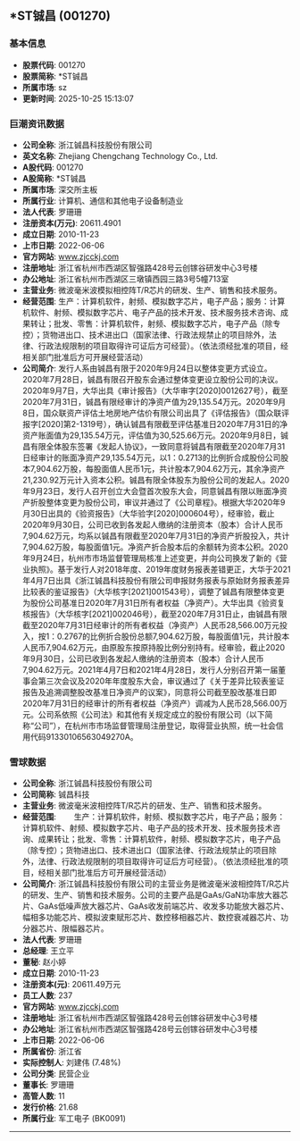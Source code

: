 ## *ST铖昌 (001270)

### 基本信息

- **股票代码**: 001270
- **股票简称**: *ST铖昌
- **所属市场**: sz
- **更新时间**: 2025-10-25 15:13:07

### 巨潮资讯数据

- **公司全称**: 浙江铖昌科技股份有限公司
- **英文名称**: Zhejiang Chengchang Technology Co., Ltd.
- **A股代码**: 001270
- **A股简称**: *ST铖昌
- **所属市场**: 深交所主板
- **所属行业**: 计算机、通信和其他电子设备制造业
- **法人代表**: 罗珊珊
- **注册资本(万元)**: 20611.4901
- **成立日期**: 2010-11-23
- **上市日期**: 2022-06-06
- **官方网站**: www.zjcckj.com
- **注册地址**: 浙江省杭州市西湖区智强路428号云创镓谷研发中心3号楼
- **办公地址**: 浙江省杭州市西湖区三墩镇西园三路3号5幢713室
- **主营业务**: 微波毫米波模拟相控阵T/R芯片的研发、生产、销售和技术服务。
- **经营范围**: 生产：计算机软件，射频、模拟数字芯片，电子产品；服务：计算机软件、射频、模拟数字芯片、电子产品的技术开发、技术服务技术咨询、成果转让；批发、零售：计算机软件，射频、模拟数字芯片，电子产品（除专控）；货物进出口、技术进出口（国家法律、行政法规禁止的项目除外，法律、行政法规限制的项目取得许可证后方可经营）。（依法须经批准的项目，经相关部门批准后方可开展经营活动）
- **公司简介**: 发行人系由铖昌有限于2020年9月24日以整体变更方式设立。2020年7月28日，铖昌有限召开股东会通过整体变更设立股份公司的决议。2020年9月7日，大华出具《审计报告》（大华审字[2020]0012627号），截至2020年7月31日，铖昌有限经审计的净资产值为29,135.54万元。2020年9月8日，国众联资产评估土地房地产估价有限公司出具了《评估报告》（国众联评报字[2020]第2-1319号），确认铖昌有限截至评估基准日2020年7月31日的净资产账面值为29,135.54万元，评估值为30,525.66万元。2020年9月8日，铖昌有限全体股东签署《发起人协议》，一致同意将铖昌有限截至2020年7月31日经审计的账面净资产29,135.54万元，以1：0.2713的比例折合成股份公司股本7,904.62万股，每股面值人民币1元，共计股本7,904.62万元，其余净资产21,230.92万元计入资本公积。铖昌有限全体股东为股份公司的发起人。2020年9月23日，发行人召开创立大会暨首次股东大会，同意铖昌有限以账面净资产折股整体变更为股份公司，审议并通过了《公司章程》。根据大华2020年9月30日出具的《验资报告》（大华验字[2020]000604号），经审验，截止2020年9月30日，公司已收到各发起人缴纳的注册资本（股本）合计人民币7,904.62万元，均系以铖昌有限截至2020年7月31日的净资产折股投入，共计7,904.62万股，每股面值1元。净资产折合股本后的余额转为资本公积。2020年9月24日，杭州市市场监督管理局核准上述变更，并向公司换发了新的《营业执照》。基于发行人对2018年度、2019年度财务报表差错更正，大华于2021年4月7日出具《浙江铖昌科技股份有限公司申报财务报表与原始财务报表差异比较表的鉴证报告》（大华核字[2021]001543号），调整了铖昌有限整体变更为股份公司基准日2020年7月31日所有者权益（净资产）。大华出具《验资复核报告》（大华核字[2021]002046号），截至2020年7月31日止，由铖昌有限截至2020年7月31日经审计的所有者权益（净资产）人民币28,566.00万元投入，按1：0.2767的比例折合股份总额7,904.62万股，每股面值1元，共计股本人民币7,904.62万元，由原股东按原持股比例分别持有。经审验，截止2020年9月30日，公司已收到各发起人缴纳的注册资本（股本）合计人民币7,904.62万元。2021年4月7日和2021年4月28日，发行人分别召开第一届董事会第三次会议及2020年年度股东大会，审议通过了《关于差异比较表鉴证报告及追溯调整股改基准日净资产的议案》，同意将公司截至股改基准日即2020年7月31日的经审计的所有者权益（净资产）调减为人民币28,566.00万元。公司系依照《公司法》和其他有关规定成立的股份有限公司（以下简称“公司”），在杭州市市场监督管理局注册登记，取得营业执照，统一社会信用代码91330106563049270A。

### 雪球数据

- **公司全称**: 浙江铖昌科技股份有限公司
- **公司简称**: 铖昌科技
- **主营业务**: 微波毫米波相控阵T/R芯片的研发、生产、销售和技术服务。
- **经营范围**: 　　生产：计算机软件，射频、模拟数字芯片，电子产品；服务：计算机软件、射频、模拟数字芯片、电子产品的技术开发、技术服务技术咨询、成果转让；批发、零售：计算机软件，射频、模拟数字芯片，电子产品（除专控）；货物进出口、技术进出口（国家法律、行政法规禁止的项目除外，法律、行政法规限制的项目取得许可证后方可经营）。（依法须经批准的项目，经相关部门批准后方可开展经营活动）
- **公司简介**: 浙江铖昌科技股份有限公司的主营业务是微波毫米波相控阵T/R芯片的研发、生产、销售和技术服务。公司的主要产品是GaAs/GaN功率放大器芯片、GaAs低噪声放大器芯片、GaAs收发前端芯片、收发多功能放大器芯片、幅相多功能芯片、模拟波束赋形芯片、数控移相器芯片、数控衰减器芯片、功分器芯片、限幅器芯片。
- **法人代表**: 罗珊珊
- **总经理**: 王立平
- **董秘**: 赵小婷
- **成立日期**: 2010-11-23
- **注册资本(元)**: 20611.49万元
- **员工人数**: 237
- **官方网站**: www.zjcckj.com
- **注册地址**: 浙江省杭州市西湖区智强路428号云创镓谷研发中心3号楼
- **办公地址**: 浙江省杭州市西湖区智强路428号云创镓谷研发中心3号楼
- **上市日期**: 2022-06-06
- **所属省份**: 浙江省
- **实际控制人**: 刘建伟 (7.48%)
- **公司分类**: 民营企业
- **董事长**: 罗珊珊
- **高管人数**: 11
- **发行价格**: 21.68
- **所属行业**: 军工电子 (BK0091)

---
